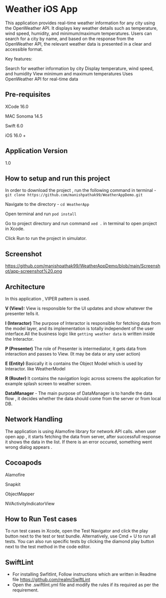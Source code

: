# Weather iOS App
This application provides real-time weather information for any city using the OpenWeather API. It displays key weather details such as temperature, wind speed, humidity, and minimum/maximum temperatures. Users can search for a city by name, and based on the response from the OpenWeather API, the relevant weather data is presented in a clear and accessible format.

Key features:

Search for weather information by city
Display temperature, wind speed, and humidity
View minimum and maximum temperatures
Uses OpenWeather API for real-time data

## Pre-requisites
XCode 16.0

MAC Sonoma 14.5

Swift 6.0

iOS 16.0 +

## Application Version 
1.0


## How to setup and run this project

In order to download the project , run the following command in terminal - 
`git clone https://github.com/manishpathak99/WeatherAppDemo.git`

Navigate to the directory - `cd WeatherApp`

Open terminal and run  `pod install`

Go to project directory and run command `xed .` in terminal to open project in Xcode. 

Click Run to run the project in simulator.

## Screenshot 
https://github.com/manishpathak99/WeatherAppDemo/blob/main/Screenshot/app-screenshot%20.png

## Architecture 
 In this application , VIPER pattern is used.
 
**V (View):**
View is responsible for the UI updates and show whatever the presenter tells it.

**I (Interactor)** The purpose of Interactor is responsible for fetching data from the model layer, and its implementation is totally independent of the user interface.All the business logic like `getting weather data` is written inside the Interactor.

**P (Presenter)** The role of Presenter is intermediator, it gets data from interaction and passes to View. (It may be data or any user action)

**E (Entity)**  Basically it is contains the Object Model which is used by Interactor. like WeatherModel

**R (Router)** It contains the navigation logic across screens the application for example splash screen to weather screen. 

**DataManager** - The main purpose of DataManager is to handle the data flow , it decides whether the data should come from the server or from local DB. 


## Network Handling
The application is using Alamofire library for network API calls. when user open app , it starts fetching the data from server, after successfull response it shows the data in the list. If there is an error occured, something went wrong dialog appears . 

## Cocoapods
Alamofire

Snapkit
  
ObjectMapper

NVActivityIndicatorView

## How to Run Test cases 
To run test cases in Xcode, open the Test Navigator and click the play button next to the test or test bundle. Alternatively, use Cmd + U to run all tests. You can also run specific tests by clicking the diamond play button next to the test method in the code editor.


## SwiftLint 
- For installing Swfitlint, Follow instructions which are written in Readme file  https://github.com/realm/SwiftLint
- Open the .swiftlint.yml file and modify the rules if its required as per the requirement.
